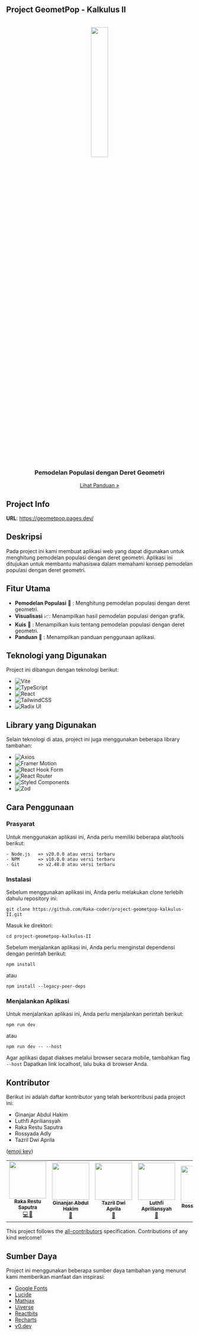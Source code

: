 ## Project GeometPop - Kalkulus II

<br>
<div align="center">
<img src="https://github.com/Raka-coder/project-geometpop-kalkulus-II/blob/main/src/assets/logo/GeometPop_nonbg.png" width="30%" />
  <h3>Pemodelan Populasi dengan Deret Geometri</h3>
  <a href="https://github.com/Raka-coder/project-geometpop-kalkulus-II/blob/751ecbbaa2dc512efc38fcfad327743a41c334a5/public/docs/Panduan-Penggunaan.pdf">
    Lihat Panduan »
  </a>
</div>

## Project Info

**URL**: https://geometpop.pages.dev/

## Deskripsi

Pada project ini kami membuat aplikasi web yang dapat digunakan untuk menghitung pemodelan populasi dengan deret geometri. Aplikasi ini ditujukan untuk membantu mahasiswa dalam memahami konsep pemodelan populasi dengan deret geometri.

## Fitur Utama

- **Pemodelan Populasi** 📐 : Menghitung pemodelan populasi dengan deret geometri.
- **Visualisasi** 📈: Menampilkan hasil pemodelan populasi dengan grafik.
- **Kuis** 📝 : Menampilkan kuis tentang pemodelan populasi dengan deret geometri.
- **Panduan** 📖 : Menampilkan panduan penggunaan aplikasi.

## Teknologi yang Digunakan

Project ini dibangun dengan teknologi berikut: <br>

- ![Vite](https://img.shields.io/badge/vite-%23646CFF.svg?style=for-the-badge&logo=vite&logoColor=white)
- ![TypeScript](https://img.shields.io/badge/typescript-%23007ACC.svg?style=for-the-badge&logo=typescript&logoColor=white)
- ![React](https://img.shields.io/badge/react-%2320232a.svg?style=for-the-badge&logo=react&logoColor=%2361DAFB)
- ![TailwindCSS](https://img.shields.io/badge/tailwindcss-%2338B2AC.svg?style=for-the-badge&logo=tailwind-css&logoColor=white)
- ![Radix UI](https://img.shields.io/badge/radix%20ui-161618.svg?style=for-the-badge&logo=radix-ui&logoColor=white)

## Library yang Digunakan

Selain teknologi di atas, project ini juga menggunakan beberapa library tambahan: <br>

- ![Axios](https://img.shields.io/badge/axios-%230A58C1.svg?style=for-the-badge&logo=axios&logoColor=white)
- ![Framer Motion](https://img.shields.io/badge/Framer-black?style=for-the-badge&logo=framer&logoColor=white)
- ![React Hook Form](https://img.shields.io/badge/React%20Hook%20Form-%238526E4.svg?style=for-the-badge&logo=reacthookform&logoColor=white)
- ![React Router](https://img.shields.io/badge/React_Router-CA4245?style=for-the-badge&logo=react-router&logoColor=white)
- ![Styled Components](https://img.shields.io/badge/styled--components-DB7093?style=for-the-badge&logo=styled-components&logoColor=white)
- ![Zod](https://img.shields.io/badge/zod-%233068b7.svg?style=for-the-badge&logo=zod&logoColor=white)

## Cara Penggunaan

### Prasyarat

Untuk menggunakan aplikasi ini, Anda perlu memiliki beberapa alat/tools berikut:

```
- Node.js   => v20.0.0 atau versi terbaru
- NPM       => v10.0.0 atau versi terbaru
- Git       => v2.48.0 atau versi terbaru
```

### Instalasi

Sebelum menggunakan aplikasi ini, Anda perlu melakukan clone terlebih dahulu repository ini:

```
git clone https://github.com/Raka-coder/project-geometpop-kalkulus-II.git
```

Masuk ke direktori:

```
cd project-geometpop-kalkulus-II
```

Sebelum menjalankan aplikasi ini, Anda perlu menginstal dependensi dengan perintah berikut:

```
npm install
```

atau

```
npm install --legacy-peer-deps
```

### Menjalankan Aplikasi

Untuk menjalankan aplikasi ini, Anda perlu menjalankan perintah berikut:

```
npm run dev
```

atau

```
npm run dev -- --host
```

Agar aplikasi dapat diakses melalui browser secara mobile, tambahkan flag `--host` Dapatkan link localhost, lalu buka di browser Anda.

## Kontributor

Berikut ini adalah daftar kontributor yang telah berkontribusi pada project ini:

- Ginanjar Abdul Hakim
- Luthfi Apriliansyah
- Raka Restu Saputra
- Rossyada Adly
- Tazril Dwi Aprila

([emoji key](https://allcontributors.org/docs/en/emoji-key))

<table>
  <tr>
    <td align="center"><a href="https://github.com/Raka-coder"><img src="https://avatars.githubusercontent.com/u/183841707?v=4" width="100px;" alt=""/><br /><sub><b>Raka Restu Saputra</b></sub></a><br /><a href="https://github.com/Raka-coder/project-geometpop-kalkulus-II/commits/main/?author=Raka-coder
    " title="Code">💻🤔</a></td>
    <td align="center"><a href="https://github.com/Maruzensky98"><img src="https://avatars.githubusercontent.com/u/188300531?v=4" width="100px;" alt=""/><br /><sub><b>Ginanjar Abdul Hakim</b></sub></a><br /><a href="https://github.com/Maruzensky98/project-geometpop-kalkulus-II/commits/main/?author=Maruzensky98" title="Design">🎨</a></td>
    <td align="center"><a href="https://github.com/Discbrake023"><img src="https://avatars.githubusercontent.com/u/208813556?v=4" width="100px;" alt=""/><br /><sub><b>Tazril Dwi Aprila</b></sub></a><br /><a href="https://github.com/Discbrake023/project-geometpop-kalkulus-II/commits/main/?author=Discbrake023" title="Documentation">📖</a></td>
    <td align="center"><a href="https://github.com/Luthfi778"><img src="https://avatars.githubusercontent.com/u/187236290?v=4" width="100px;" alt=""/><br /><sub><b>Luthfi Apriliansyah</b></sub></a><br /><a href="https://github.com/Discbrake023/project-geometpop-kalkulus-II/commits/main/?author=Luthfi778" title="Documentation">📖</a></td>
    <td align="center"><a href="https://github.com/kaizen191010"><img src="https://avatars.githubusercontent.com/u/207957055?v=4" width="100px;" alt=""/><br /><sub><b>Rossyada Adly</b></sub></a><br /><a href="https://github.com/kaizen191010/project-geometpop-kalkulus-II/commits/main/?author=kaizen191010" title="Analyst">👀🤔</a></td>
  </tr>
</table>

This project follows the [all-contributors](https://github.com/all-contributors/all-contributors) specification. Contributions of any kind welcome!

## Sumber Daya

Project ini menggunakan beberapa sumber daya tambahan yang menurut kami memberikan manfaat dan inspirasi:

- [Google Fonts](https://fonts.google.com/)
- [Lucide](https://lucide.dev/)
- [Mathjax](https://www.mathjax.org/)
- [Uiverse](https://uiverse.io/)
- [Reactbits](https://www.reactbits.dev/)
- [Recharts](https://recharts.org/en-US)
- [v0.dev](https://v0.dev/)
